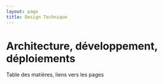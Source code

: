 ```yaml
---
layout: page
title: Design Technique
---
```

# Architecture, développement, déploiements

Table des matières, liens vers les pages